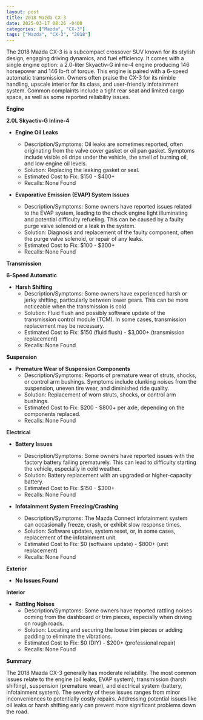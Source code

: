 ```yaml
---
layout: post
title: 2018 Mazda CX-3
date: 2025-03-17 08:26 -0400
categories: ["Mazda", "CX-3"]
tags: ["Mazda", "CX-3", "2018"]
---
```

The 2018 Mazda CX-3 is a subcompact crossover SUV known for its stylish design, engaging driving dynamics, and fuel efficiency. It comes with a single engine option: a 2.0-liter Skyactiv-G inline-4 engine producing 146 horsepower and 146 lb-ft of torque. This engine is paired with a 6-speed automatic transmission. Owners often praise the CX-3 for its nimble handling, upscale interior for its class, and user-friendly infotainment system. Common complaints include a tight rear seat and limited cargo space, as well as some reported reliability issues.

**Engine**

**2.0L Skyactiv-G Inline-4**

*   **Engine Oil Leaks**
    *   Description/Symptoms: Oil leaks are sometimes reported, often originating from the valve cover gasket or oil pan gasket. Symptoms include visible oil drips under the vehicle, the smell of burning oil, and low engine oil levels.
    *   Solution: Replacing the leaking gasket or seal.
    *   Estimated Cost to Fix: $150 - $400+
    *   Recalls: None Found

*   **Evaporative Emission (EVAP) System Issues**
    *   Description/Symptoms: Some owners have reported issues related to the EVAP system, leading to the check engine light illuminating and potential difficulty refueling. This can be caused by a faulty purge valve solenoid or a leak in the system.
    *   Solution: Diagnosis and replacement of the faulty component, often the purge valve solenoid, or repair of any leaks.
    *   Estimated Cost to Fix: $100 - $300+
    *   Recalls: None Found

**Transmission**

**6-Speed Automatic**

*   **Harsh Shifting**
    *   Description/Symptoms: Some owners have experienced harsh or jerky shifting, particularly between lower gears. This can be more noticeable when the transmission is cold.
    *   Solution: Fluid flush and possibly software update of the transmission control module (TCM). In some cases, transmission replacement may be necessary.
    *   Estimated Cost to Fix: $150 (fluid flush) - $3,000+ (transmission replacement)
    *   Recalls: None Found

**Suspension**

*   **Premature Wear of Suspension Components**
    *   Description/Symptoms: Reports of premature wear of struts, shocks, or control arm bushings. Symptoms include clunking noises from the suspension, uneven tire wear, and diminished ride quality.
    *   Solution: Replacement of worn struts, shocks, or control arm bushings.
    *   Estimated Cost to Fix: $200 - $800+ per axle, depending on the components replaced.
    *   Recalls: None Found

**Electrical**

*   **Battery Issues**
    *   Description/Symptoms: Some owners have reported issues with the factory battery failing prematurely. This can lead to difficulty starting the vehicle, especially in cold weather.
    *   Solution: Battery replacement with an upgraded or higher-capacity battery.
    *   Estimated Cost to Fix: $150 - $300+
    *   Recalls: None Found

*   **Infotainment System Freezing/Crashing**
    *   Description/Symptoms: The Mazda Connect infotainment system can occasionally freeze, crash, or exhibit slow response times.
    *   Solution: Software updates, system reset, or, in some cases, replacement of the infotainment unit.
    *   Estimated Cost to Fix: $0 (software update) - $800+ (unit replacement)
    *   Recalls: None Found

**Exterior**

*   **No Issues Found**

**Interior**

*   **Rattling Noises**
    * Description/Symptoms: Some owners have reported rattling noises coming from the dashboard or trim pieces, especially when driving on rough roads.
    * Solution: Locating and securing the loose trim pieces or adding padding to eliminate the vibrations.
    * Estimated Cost to Fix: $0 (DIY) - $200+ (professional repair)
    * Recalls: None Found

**Summary**

The 2018 Mazda CX-3 generally has moderate reliability. The most common issues relate to the engine (oil leaks, EVAP system), transmission (harsh shifting), suspension (premature wear), and electrical system (battery, infotainment system). The severity of these issues ranges from minor inconveniences to potentially costly repairs. Addressing potential issues like oil leaks or harsh shifting early can prevent more significant problems down the road.

